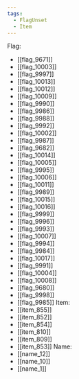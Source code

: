 ```yaml
---
tags:
  - FlagUnset
  - Item
---
```

Flag:
- [[flag_9671]]
- [[flag_10003]]
- [[flag_9997]]
- [[flag_10013]]
- [[flag_10012]]
- [[flag_10009]]
- [[flag_9990]]
- [[flag_9986]]
- [[flag_9988]]
- [[flag_9992]]
- [[flag_10002]]
- [[flag_9987]]
- [[flag_9682]]
- [[flag_10014]]
- [[flag_10005]]
- [[flag_9995]]
- [[flag_10006]]
- [[flag_10011]]
- [[flag_9989]]
- [[flag_10015]]
- [[flag_10016]]
- [[flag_9999]]
- [[flag_9996]]
- [[flag_9993]]
- [[flag_10007]]
- [[flag_9994]]
- [[flag_9984]]
- [[flag_10017]]
- [[flag_9991]]
- [[flag_10004]]
- [[flag_10008]]
- [[flag_9680]]
- [[flag_9998]]
- [[flag_9985]]
Item:
- [[item_855]]
- [[item_852]]
- [[item_854]]
- [[item_810]]
- [[item_809]]
- [[item_853]]
Name:
- [[name_12]]
- [[name_10]]
- [[name_1]]
